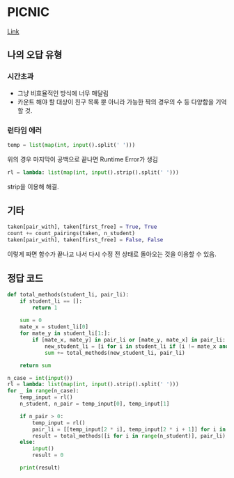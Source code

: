 # PICNIC
[Link](https://www.algospot.com/judge/problem/read/PICNIC)

## 나의 오답 유형
### 시간초과
* 그냥 비효율적인 방식에 너무 매달림
* 카운트 해야 할 대상이 친구 목록 뿐 아니라 가능한 짝의 경우의 수 등 다양함을 기억할 것.

### 런타임 에러
```python
temp = list(map(int, input().split(' ')))
```
위의 경우 마지막이 공백으로 끝나면 Runtime Error가 생김
```python
rl = lambda: list(map(int, input().strip().split(' ')))
```
strip을 이용해 해결.

## 기타
```python
taken[pair_with], taken[first_free] = True, True
count += count_pairings(taken, n_student)
taken[pair_with], taken[first_free] = False, False
```
이렇게 짜면 함수가 끝나고 나서 다시 수정 전 상태로 돌아오는 것을 이용할 수 있음.

## 정답 코드
```python
def total_methods(student_li, pair_li):
    if student_li == []:
        return 1
    
    sum = 0
    mate_x = student_li[0]
    for mate_y in student_li[1:]:
        if [mate_x, mate_y] in pair_li or [mate_y, mate_x] in pair_li:
            new_student_li = [i for i in student_li if (i != mate_x and i != mate_y)]
            sum += total_methods(new_student_li, pair_li)

    return sum

n_case = int(input())
rl = lambda: list(map(int, input().strip().split(' ')))
for _ in range(n_case):
    temp_input = rl()
    n_student, n_pair = temp_input[0], temp_input[1]

    if n_pair > 0:
        temp_input = rl()
        pair_li = [[temp_input[2 * i], temp_input[2 * i + 1]] for i in range(n_pair)]
        result = total_methods([i for i in range(n_student)], pair_li)
    else:
        input()
        result = 0

    print(result)
```
